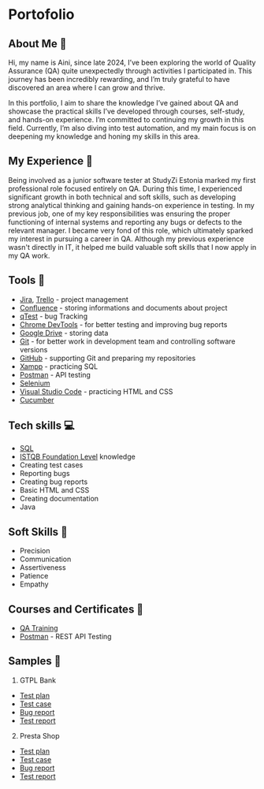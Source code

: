 # Portofolio

## About Me 👋
Hi, my name is Aini, since late 2024, I’ve been exploring the world of Quality Assurance (QA) quite unexpectedly through activities I participated in. This journey has been incredibly rewarding, and I’m truly grateful to have discovered an area where I can grow and thrive.

In this portfolio, I aim to share the knowledge I’ve gained about QA and showcase the practical skills I’ve developed through courses, self-study, and hands-on experience. I’m committed to continuing my growth in this field. Currently, I’m also diving into test automation, and my main focus is on deepening my knowledge and honing my skills in this area.

## My Experience 🏢
Being involved as a junior software tester at StudyZi Estonia marked my first professional role focused entirely on QA. During this time, I experienced significant growth in both technical and soft skills, such as developing strong analytical thinking and gaining hands-on experience in testing. In my previous job, one of my key responsibilities was ensuring the proper functioning of internal systems and reporting any bugs or defects to the relevant manager. I became very fond of this role, which ultimately sparked my interest in pursuing a career in QA. Although my previous experience wasn't directly in IT, it helped me build valuable soft skills that I now apply in my QA work.

## Tools 🔧
- [Jira](https://www.atlassian.com/pl/software/jira), [Trello](https://trello.com/?campaign=18416577516&adgroup=142092507816&targetid=kwd-3609071522&matchtype=e&network=g&device=c&device_model=&creative=672183077508&keyword=trello&placement=&target=&ds_eid=700000001557344&ds_e1=GOOGLE&gad_source=1&gclid=Cj0KCQiAhvK8BhDfARIsABsPy4jAwfdKjMVEgKqrZLt40V0ly2NaVhH3vwL-zyc9cZzskcJ1MvgEuI8aAv59EALw_wcB) - project management
- [Confluence](https://www.atlassian.com/software/confluence) - storing informations and documents about project
- [qTest](https://www.tricentis.com/products/unified-test-management-qtest/test-case-manager) - bug Tracking
- [Chrome DevTools](https://developer.chrome.com/docs/devtools/) - for better testing and improving bug reports
- [Google Drive](https://workspace.google.com/intl/pl_pl/products/drive/) - storing data
- [Git](https://git-scm.com/) - for better work in development team and controlling software versions
- [GitHub](https://github.com/) - supporting Git and preparing my repositories
- [Xampp](https://www.apachefriends.org/pl/index.html) - practicing SQL
- [Postman](https://www.apachefriends.org/pl/index.html) - API testing
- [Selenium](https://www.selenium.dev/)
- [Visual Studio Code](https://code.visualstudio.com/) - practicing HTML and CSS
- [Cucumber](https://cucumber.io/)

## Tech skills 💻
- [SQL](https://support.microsoft.com/en-us/office/access-sql-basic-concepts-vocabulary-and-syntax-444d0303-cde1-424e-9a74-e8dc3e460671)
- [ISTQB Foundation Level]() knowledge
- Creating test cases
- Reporting bugs
- Creating bug reports
- Basic HTML and CSS
- Creating documentation
- Java

## Soft Skills 📁
- Precision
- Communication
- Assertiveness
- Patience
- Empathy

## Courses and Certificates 📘
- [QA Training]([https://www.linkedin.com/learning/programming-foundations-software-testing-qa](https://quilted-waterfall-12e.notion.site/176cb7264df780ad8945db4c9e76a561?pvs=4))
- [Postman]() - REST API Testing
  
## Samples 🔭
1.	GTPL Bank
-	[Test plan](https://drive.google.com/file/d/1ud8308ErQSJMsLDSNK9_njdsgWzWMKhf/view?usp=sharing) 
-	[Test case](https://drive.google.com/file/d/1pKoozKmf-BVCMgyce4_1qRsn5YREFm8g/view?usp=sharing) 
-	[Bug report](https://docs.google.com/spreadsheets/d/1P5C-L33qYZ9g7HSgtbTvqJAq7ObkZ11MDkVf6_b9Iok/edit?usp=sharing)
-	[Test report](https://drive.google.com/file/d/160NJKNEQwPqKarKbyX692ajtTRNLapz-/view?usp=sharing)
2.	Presta Shop
-	[Test plan]()
-	[Test case]()
-	[Bug report]()
-	[Test report]()

